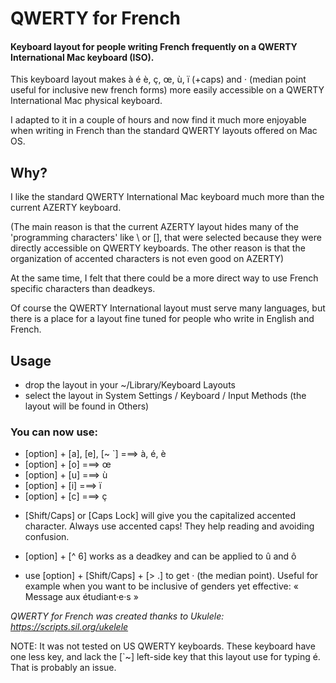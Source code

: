 # QWERTY for French
#### Keyboard layout for people writing French frequently on a QWERTY International Mac keyboard (ISO).

This keyboard layout makes à é è, ç, œ, ù, ï (+caps) and · (median point useful for inclusive new french forms) more easily accessible on a QWERTY International Mac physical keyboard.

I adapted to it in a couple of hours and now find it much more enjoyable when writing in French than the standard QWERTY  layouts offered on Mac OS.

## Why?

I like the standard QWERTY International Mac keyboard much more than the current AZERTY keyboard. 

(The main reason is that the current AZERTY layout hides many of the 'programming characters' like \ or [], that were selected because they were directly accessible on QWERTY keyboards. The other reason is that the organization of accented characters is not even good on AZERTY)

At the same time, I felt that there could be a more direct way to use French specific characters than deadkeys.

Of course the QWERTY International layout must serve many languages, but there is a place for a layout fine tuned for people who write in English and French.


## Usage
 - drop the layout in your ~/Library/Keyboard Layouts
 - select the layout in System Settings / Keyboard / Input Methods (the layout will be found in Others)
 
 ### You can now use:
 
 - [option] + [a], [e], [~ `] ===> à, é, è
 - [option] +  [o] ===> œ
 - [option] +  [u] ===> ù 
 - [option] +  [i] ===> ï
 - [option] +  [c] ===> ç

+ [Shift/Caps] or [Caps Lock] will give you the capitalized accented character. Always use accented caps! They help reading and avoiding confusion.

 - [option] + [^ 6] works as a deadkey and can be applied to û and ô

 - use [option] + [Shift/Caps] + [> .] to get · (the median point). Useful for example when you want to be inclusive of genders yet effective: « Message aux étudiant·e·s »


*QWERTY for French was created thanks to Ukulele: https://scripts.sil.org/ukelele*

NOTE: It was not tested on US QWERTY keyboards. These keyboard have one less key, and lack the [`~] left-side key that this layout use for typing é. That is probably an issue.
